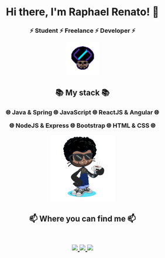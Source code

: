  <h1 align="center"> Hi there, I'm Raphael Renato! 🍻 </h1>
 <h3 align="center">⚡ Student ⚡ Freelance ⚡ Developer ⚡  </h3>
 <p align="center">
  <a href="https://github.com/bllackdev" target="_blank">
    <img src="https://github.com/bllackdev/bllackdev/blob/master/bllackdev/pixilart-drawing(1).png" height="90" width="90">
  </a>
 </p>
 

 
 <h2 align=center > 
  📚 My stack 📚
 </h2>
 <h3 align=center >
  <p align=center> 
    🌐 Java & Spring 🌐
    JavaScript 🌐
    ReactJS & Angular 🌐
  </p>
  <p align=center>
    🌐 NodeJS & Express 🌐
    Bootstrap 🌐
    HTML & CSS 🌐
  </p>
 
 <p align="center">
  <a href="https://github.com/bllackdev" target="_blank">
    <img src="https://github.com/bllackdev/bllackdev/blob/master/bllackdev/octocat-removebg-transp.png" height="180" width="180">
  </a>
 </p>

 </h3>



<h2 align="center">
📫 Where you can find me 📫
  
  <p align="center"><br/>
   <a href="https://www.linkedin.com/in/raphael-renato-724437128/" target="_blank">
    <img src="https://img.shields.io/badge/LINKEDIN-in%2Fraphael--renato%2F-blue?style=plastic&logo=appveyor">
  </a>
  
  <a href="https://www.instagram.com/bllackdev/" target="_blank">
    <img src="https://img.shields.io/badge/INSTAGRAM-%40bllackdev-ff69b4?style=plastic&logo=appveyor">
  </a>
  
   <a href="https://twitter.com/bllackdev" target="_blank">
    <img src="http://img.shields.io/badge/TWITTER-%40bllackdev-9cf?style=plastic&logo=appveyor" >
  </a>
  </a>
</p>
</h2>


